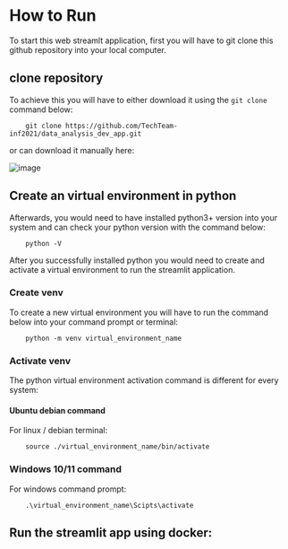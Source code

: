 # How to Run
To start this web streamlt application, first you will have to git clone this github repository into your local computer.

## clone repository
To achieve this you will have to either download it using the `git clone` command below:
```
    git clone https://github.com/TechTeam-inf2021/data_analysis_dev_app.git
```
or can download it manually here:

![image](https://github.com/TechTeam-inf2021/data_analysis_dev_app/assets/166173503/5f746267-8e2d-4b94-9b9c-b142dc71029e)




## Create an virtual environment in python
Afterwards, you would need to have installed python3+ version into your system and can check your python version with the command below:
```
    python -V
```
After you successfully installed python you would need to create and activate a virtual environment to run the streamlit application.

### Create venv
To create a new virtual environment you will have to run the command below into your command prompt or terminal:
```
    python -m venv virtual_environment_name
```
### Activate venv
The python virtual environment activation command is different for every system: 
#### Ubuntu debian command
For linux / debian terminal:
```
    source ./virtual_environment_name/bin/activate
```
### Windows 10/11 command
For windows command prompt:
```
    .\virtual_environment_name\Scipts\activate
```

## Run the streamlit app using docker:
